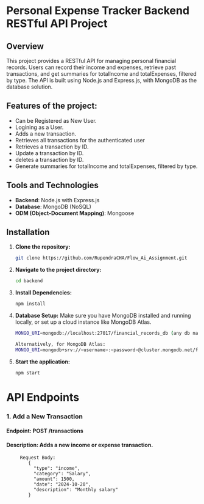 # Personal Expense Tracker Backend RESTful API Project

## Overview
This project provides a RESTful API for managing personal financial records. Users can record their income and expenses, retrieve past transactions, and get summaries for totalIncome and totalExpenses, filtered by type. The API is built using Node.js and Express.js, with MongoDB as the database solution.


## Features of the project:
- Can be Registered as New User.
- Logining as a User.
- Adds a new transaction.
- Retrieves all transactions for the authenticated user
- Retrieves a transaction by ID.
- Update a transaction by ID.
- deletes a transaction by ID.
- Generate summaries for totalIncome and totalExpenses, filtered by type.

## Tools and Technologies

- **Backend**: Node.js with Express.js
- **Database**: MongoDB (NoSQL)
- **ODM (Object-Document Mapping)**: Mongoose

## Installation
1. **Clone the repository:**
   ```bash
   git clone https://github.com/RupendraCHA/Flow_Ai_Assignment.git
2. **Navigate to the project directory:**
   ```bash
   cd backend
3. **Install Dependencies:**
   ```bash
   npm install
4. **Database Setup:**
Make sure you have MongoDB installed and running locally, or set up a cloud instance like MongoDB Atlas.
   ```bash
   MONGO_URI=mongodb://localhost:27017/financial_records_db (any db name)
   
   Alternatively, for MongoDB Atlas:
   MONGO_URI=mongodb+srv://<username>:<password>@cluster.mongodb.net/financial_records_db?retryWrites=true&w=majority
5. **Start the application:**
   ```bash
   npm start

# API Endpoints
### 1. **Add a New Transaction**
   #### Endpoint: POST /transactions
   #### Description: Adds a new income or expense transaction.
         Request Body:
            {
              "type": "income",
              "category": "Salary",
              "amount": 1500,
              "date": "2024-10-20",
              "description": "Monthly salary"
            }
   





